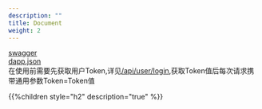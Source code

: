 ```yaml
---
description: ""
title: Document
weight: 2
---
```


[swagger](https://editor.swagger.io/)  
[dapp.json](/resource/dapp.json)  
在使用前需要先获取用户Token,详见[/api/user/login](/tron/document/user),获取Token值后每次请求携带通用参数Token=Token值  

{{%children style="h2" description="true" %}}